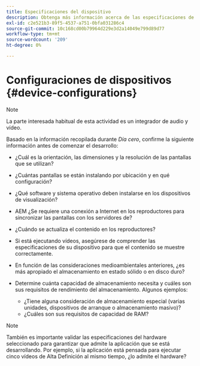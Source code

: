 ```yaml
---
title: Especificaciones del dispositivo
description: Obtenga más información acerca de las especificaciones de los dispositivos en lo que respecta a AEM Screens.
exl-id: c2e521b3-89f5-4537-a751-0bfa031286c4
source-git-commit: 10c168cd00b79964d229e3d2a14049e799d89d77
workflow-type: tm+mt
source-wordcount: '209'
ht-degree: 0%

---
```


# Configuraciones de dispositivos {#device-configurations}

>[!NOTE]
>
>La parte interesada habitual de esta actividad es un integrador de audio y vídeo.

Basado en la información recopilada durante *Día cero*, confirme la siguiente información antes de comenzar el desarrollo:

* ¿Cuál es la orientación, las dimensiones y la resolución de las pantallas que se utilizan?

* ¿Cuántas pantallas se están instalando por ubicación y en qué configuración?

* ¿Qué software y sistema operativo deben instalarse en los dispositivos de visualización?

* AEM ¿Se requiere una conexión a Internet en los reproductores para sincronizar las pantallas con los servidores de?

* ¿Cuándo se actualiza el contenido en los reproductores?

* Si está ejecutando vídeos, asegúrese de comprender las especificaciones de su dispositivo para que el contenido se muestre correctamente.

* En función de las consideraciones medioambientales anteriores, ¿es más apropiado el almacenamiento en estado sólido o en disco duro?

* Determine cuánta capacidad de almacenamiento necesita y cuáles son sus requisitos de rendimiento del almacenamiento. Algunos ejemplos:
   * ¿Tiene alguna consideración de almacenamiento especial (varias unidades, dispositivos de arranque o almacenamiento masivo)?
   * ¿Cuáles son sus requisitos de capacidad de RAM?


>[!NOTE]
>
>También es importante validar las especificaciones del hardware seleccionado para garantizar que admite la aplicación que se está desarrollando. Por ejemplo, si la aplicación está pensada para ejecutar cinco vídeos de Alta Definición al mismo tiempo, ¿lo admite el hardware?
